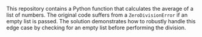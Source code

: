 This repository contains a Python function that calculates the average of a list of numbers.  The original code suffers from a `ZeroDivisionError` if an empty list is passed.  The solution demonstrates how to robustly handle this edge case by checking for an empty list before performing the division.
